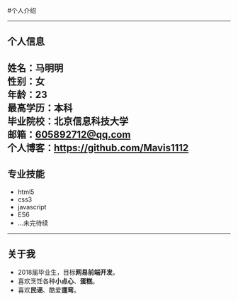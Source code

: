 #个人介绍</br>

---
## 个人信息
姓名：马明明</br>
性别：女</br>
年龄：23</br>
最高学历：本科</br>
毕业院校：北京信息科技大学</br>
邮箱：605892712@qq.com</br>
个人博客：https://github.com/Mavis1112 </br>
---
## 专业技能
- html5
- css3
- javascript
- ES6
- ...未完待续
---
## 关于我
- 2018届毕业生，目标**网易前端开发**。
- 喜欢烹饪各种**小点心**、**蛋糕**。
- 喜欢**民谣**、酷爱**遛弯**。

